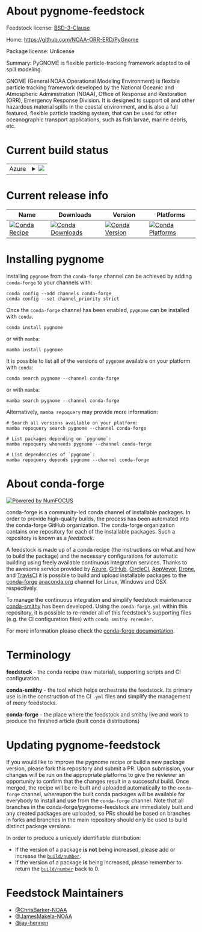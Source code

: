 About pygnome-feedstock
=======================

Feedstock license: [BSD-3-Clause](https://github.com/conda-forge/pygnome-feedstock/blob/main/LICENSE.txt)

Home: https://github.com/NOAA-ORR-ERD/PyGnome

Package license: Unlicense

Summary: PyGNOME is flexible particle-tracking framework adapted to oil spill modeling.


GNOME (General NOAA Operational Modeling Environment) is flexible particle
tracking framework developed by the National Oceanic and Atmospheric
Administration (NOAA), Office of Response and Restoration (ORR),
Emergency Response Division. It is designed to support oil and other
hazardous material spills in the coastal environment, and is also a
full featured, flexible particle tracking system, that can be used for
other oceanographic transport applications, such as fish larvae,
marine debris, etc.


Current build status
====================


<table>
    
  <tr>
    <td>Azure</td>
    <td>
      <details>
        <summary>
          <a href="https://dev.azure.com/conda-forge/feedstock-builds/_build/latest?definitionId=24289&branchName=main">
            <img src="https://dev.azure.com/conda-forge/feedstock-builds/_apis/build/status/pygnome-feedstock?branchName=main">
          </a>
        </summary>
        <table>
          <thead><tr><th>Variant</th><th>Status</th></tr></thead>
          <tbody><tr>
              <td>linux_64_python3.10.____cpython</td>
              <td>
                <a href="https://dev.azure.com/conda-forge/feedstock-builds/_build/latest?definitionId=24289&branchName=main">
                  <img src="https://dev.azure.com/conda-forge/feedstock-builds/_apis/build/status/pygnome-feedstock?branchName=main&jobName=linux&configuration=linux%20linux_64_python3.10.____cpython" alt="variant">
                </a>
              </td>
            </tr><tr>
              <td>linux_64_python3.11.____cpython</td>
              <td>
                <a href="https://dev.azure.com/conda-forge/feedstock-builds/_build/latest?definitionId=24289&branchName=main">
                  <img src="https://dev.azure.com/conda-forge/feedstock-builds/_apis/build/status/pygnome-feedstock?branchName=main&jobName=linux&configuration=linux%20linux_64_python3.11.____cpython" alt="variant">
                </a>
              </td>
            </tr><tr>
              <td>linux_64_python3.12.____cpython</td>
              <td>
                <a href="https://dev.azure.com/conda-forge/feedstock-builds/_build/latest?definitionId=24289&branchName=main">
                  <img src="https://dev.azure.com/conda-forge/feedstock-builds/_apis/build/status/pygnome-feedstock?branchName=main&jobName=linux&configuration=linux%20linux_64_python3.12.____cpython" alt="variant">
                </a>
              </td>
            </tr><tr>
              <td>osx_64_python3.10.____cpython</td>
              <td>
                <a href="https://dev.azure.com/conda-forge/feedstock-builds/_build/latest?definitionId=24289&branchName=main">
                  <img src="https://dev.azure.com/conda-forge/feedstock-builds/_apis/build/status/pygnome-feedstock?branchName=main&jobName=osx&configuration=osx%20osx_64_python3.10.____cpython" alt="variant">
                </a>
              </td>
            </tr><tr>
              <td>osx_64_python3.11.____cpython</td>
              <td>
                <a href="https://dev.azure.com/conda-forge/feedstock-builds/_build/latest?definitionId=24289&branchName=main">
                  <img src="https://dev.azure.com/conda-forge/feedstock-builds/_apis/build/status/pygnome-feedstock?branchName=main&jobName=osx&configuration=osx%20osx_64_python3.11.____cpython" alt="variant">
                </a>
              </td>
            </tr><tr>
              <td>osx_64_python3.12.____cpython</td>
              <td>
                <a href="https://dev.azure.com/conda-forge/feedstock-builds/_build/latest?definitionId=24289&branchName=main">
                  <img src="https://dev.azure.com/conda-forge/feedstock-builds/_apis/build/status/pygnome-feedstock?branchName=main&jobName=osx&configuration=osx%20osx_64_python3.12.____cpython" alt="variant">
                </a>
              </td>
            </tr><tr>
              <td>win_64_python3.10.____cpython</td>
              <td>
                <a href="https://dev.azure.com/conda-forge/feedstock-builds/_build/latest?definitionId=24289&branchName=main">
                  <img src="https://dev.azure.com/conda-forge/feedstock-builds/_apis/build/status/pygnome-feedstock?branchName=main&jobName=win&configuration=win%20win_64_python3.10.____cpython" alt="variant">
                </a>
              </td>
            </tr><tr>
              <td>win_64_python3.11.____cpython</td>
              <td>
                <a href="https://dev.azure.com/conda-forge/feedstock-builds/_build/latest?definitionId=24289&branchName=main">
                  <img src="https://dev.azure.com/conda-forge/feedstock-builds/_apis/build/status/pygnome-feedstock?branchName=main&jobName=win&configuration=win%20win_64_python3.11.____cpython" alt="variant">
                </a>
              </td>
            </tr><tr>
              <td>win_64_python3.12.____cpython</td>
              <td>
                <a href="https://dev.azure.com/conda-forge/feedstock-builds/_build/latest?definitionId=24289&branchName=main">
                  <img src="https://dev.azure.com/conda-forge/feedstock-builds/_apis/build/status/pygnome-feedstock?branchName=main&jobName=win&configuration=win%20win_64_python3.12.____cpython" alt="variant">
                </a>
              </td>
            </tr>
          </tbody>
        </table>
      </details>
    </td>
  </tr>
</table>

Current release info
====================

| Name | Downloads | Version | Platforms |
| --- | --- | --- | --- |
| [![Conda Recipe](https://img.shields.io/badge/recipe-pygnome-green.svg)](https://anaconda.org/conda-forge/pygnome) | [![Conda Downloads](https://img.shields.io/conda/dn/conda-forge/pygnome.svg)](https://anaconda.org/conda-forge/pygnome) | [![Conda Version](https://img.shields.io/conda/vn/conda-forge/pygnome.svg)](https://anaconda.org/conda-forge/pygnome) | [![Conda Platforms](https://img.shields.io/conda/pn/conda-forge/pygnome.svg)](https://anaconda.org/conda-forge/pygnome) |

Installing pygnome
==================

Installing `pygnome` from the `conda-forge` channel can be achieved by adding `conda-forge` to your channels with:

```
conda config --add channels conda-forge
conda config --set channel_priority strict
```

Once the `conda-forge` channel has been enabled, `pygnome` can be installed with `conda`:

```
conda install pygnome
```

or with `mamba`:

```
mamba install pygnome
```

It is possible to list all of the versions of `pygnome` available on your platform with `conda`:

```
conda search pygnome --channel conda-forge
```

or with `mamba`:

```
mamba search pygnome --channel conda-forge
```

Alternatively, `mamba repoquery` may provide more information:

```
# Search all versions available on your platform:
mamba repoquery search pygnome --channel conda-forge

# List packages depending on `pygnome`:
mamba repoquery whoneeds pygnome --channel conda-forge

# List dependencies of `pygnome`:
mamba repoquery depends pygnome --channel conda-forge
```


About conda-forge
=================

[![Powered by
NumFOCUS](https://img.shields.io/badge/powered%20by-NumFOCUS-orange.svg?style=flat&colorA=E1523D&colorB=007D8A)](https://numfocus.org)

conda-forge is a community-led conda channel of installable packages.
In order to provide high-quality builds, the process has been automated into the
conda-forge GitHub organization. The conda-forge organization contains one repository
for each of the installable packages. Such a repository is known as a *feedstock*.

A feedstock is made up of a conda recipe (the instructions on what and how to build
the package) and the necessary configurations for automatic building using freely
available continuous integration services. Thanks to the awesome service provided by
[Azure](https://azure.microsoft.com/en-us/services/devops/), [GitHub](https://github.com/),
[CircleCI](https://circleci.com/), [AppVeyor](https://www.appveyor.com/),
[Drone](https://cloud.drone.io/welcome), and [TravisCI](https://travis-ci.com/)
it is possible to build and upload installable packages to the
[conda-forge](https://anaconda.org/conda-forge) [anaconda.org](https://anaconda.org/)
channel for Linux, Windows and OSX respectively.

To manage the continuous integration and simplify feedstock maintenance
[conda-smithy](https://github.com/conda-forge/conda-smithy) has been developed.
Using the ``conda-forge.yml`` within this repository, it is possible to re-render all of
this feedstock's supporting files (e.g. the CI configuration files) with ``conda smithy rerender``.

For more information please check the [conda-forge documentation](https://conda-forge.org/docs/).

Terminology
===========

**feedstock** - the conda recipe (raw material), supporting scripts and CI configuration.

**conda-smithy** - the tool which helps orchestrate the feedstock.
                   Its primary use is in the construction of the CI ``.yml`` files
                   and simplify the management of *many* feedstocks.

**conda-forge** - the place where the feedstock and smithy live and work to
                  produce the finished article (built conda distributions)


Updating pygnome-feedstock
==========================

If you would like to improve the pygnome recipe or build a new
package version, please fork this repository and submit a PR. Upon submission,
your changes will be run on the appropriate platforms to give the reviewer an
opportunity to confirm that the changes result in a successful build. Once
merged, the recipe will be re-built and uploaded automatically to the
`conda-forge` channel, whereupon the built conda packages will be available for
everybody to install and use from the `conda-forge` channel.
Note that all branches in the conda-forge/pygnome-feedstock are
immediately built and any created packages are uploaded, so PRs should be based
on branches in forks and branches in the main repository should only be used to
build distinct package versions.

In order to produce a uniquely identifiable distribution:
 * If the version of a package **is not** being increased, please add or increase
   the [``build/number``](https://docs.conda.io/projects/conda-build/en/latest/resources/define-metadata.html#build-number-and-string).
 * If the version of a package **is** being increased, please remember to return
   the [``build/number``](https://docs.conda.io/projects/conda-build/en/latest/resources/define-metadata.html#build-number-and-string)
   back to 0.

Feedstock Maintainers
=====================

* [@ChrisBarker-NOAA](https://github.com/ChrisBarker-NOAA/)
* [@JamesMakela-NOAA](https://github.com/JamesMakela-NOAA/)
* [@jay-hennen](https://github.com/jay-hennen/)

